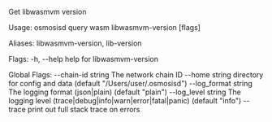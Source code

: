 Get libwasmvm version

Usage:
  osmosisd query wasm libwasmvm-version [flags]

Aliases:
  libwasmvm-version, lib-version

Flags:
  -h, --help   help for libwasmvm-version

Global Flags:
      --chain-id string     The network chain ID
      --home string         directory for config and data (default "/Users/user/.osmosisd")
      --log_format string   The logging format (json|plain) (default "plain")
      --log_level string    The logging level (trace|debug|info|warn|error|fatal|panic) (default "info")
      --trace               print out full stack trace on errors
